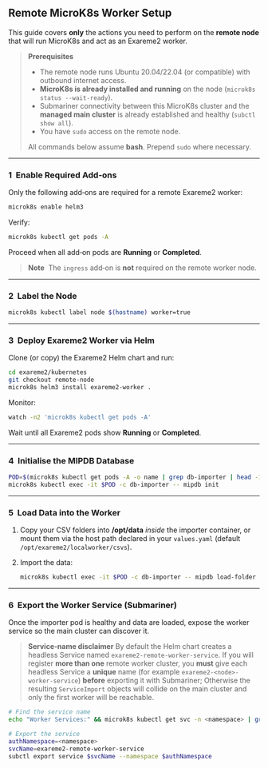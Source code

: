 ## Remote MicroK8s Worker Setup

This guide covers **only** the actions you need to perform on the **remote node** that will run MicroK8s and act as an Exareme2 worker.

> **Prerequisites**
>
> - The remote node runs Ubuntu 20.04/22.04 (or compatible) with outbound internet access.
> - **MicroK8s is already installed and running** on the node (`microk8s status --wait-ready`).
> - Submariner connectivity between this MicroK8s cluster and the **managed main cluster** is already established and healthy (`subctl show all`).
> - You have `sudo` access on the remote node.
>
> All commands below assume **bash**. Prepend `sudo` where necessary.

______________________________________________________________________

### 1  Enable Required Add‑ons

Only the following add‑ons are required for a remote Exareme2 worker:

```bash
microk8s enable helm3
```

Verify:

```bash
microk8s kubectl get pods -A
```

Proceed when all add‑on pods are **Running** or **Completed**.

> **Note**  The `ingress` add‑on is **not** required on the remote worker node.

______________________________________________________________________

### 2  Label the Node

```bash
microk8s kubectl label node $(hostname) worker=true
```

______________________________________________________________________

### 3  Deploy Exareme2 Worker via Helm

Clone (or copy) the Exareme2 Helm chart and run:

```bash
cd exareme2/kubernetes
git checkout remote-node
microk8s helm3 install exareme2-worker .
```

Monitor:

```bash
watch -n2 'microk8s kubectl get pods -A'
```

Wait until all Exareme2 pods show **Running** or **Completed**.

______________________________________________________________________

### 4  Initialise the MIPDB Database

```bash
POD=$(microk8s kubectl get pods -A -o name | grep db-importer | head -1)
microk8s kubectl exec -it $POD -c db-importer -- mipdb init
```

______________________________________________________________________

### 5  Load Data into the Worker

1. Copy your CSV folders into **/opt/data** *inside* the importer container, or mount them via the host path declared in your `values.yaml` (default `/opt/exareme2/localworker/csvs`).

1. Import the data:

   ```bash
   microk8s kubectl exec -it $POD -c db-importer -- mipdb load-folder /opt/data
   ```

______________________________________________________________________

### 6  Export the Worker Service (Submariner)

Once the importer pod is healthy and data are loaded, expose the worker service so the main cluster can discover it.

> **Service‑name disclaimer**
> By default the Helm chart creates a headless Service named `exareme2-remote-worker-service`.
> If you will register **more than one** remote worker cluster,
> you **must** give each headless Service a **unique** name (for example `exareme2-<node>-worker-service`) **before** exporting it with Submariner;
> Otherwise the resulting `ServiceImport` objects will collide on the main cluster and only the first worker will be reachable.

```bash
# Find the service name
echo "Worker Services:" && microk8s kubectl get svc -n <namespace> | grep worker

# Export the service
authNamespace=<namespace>
svcName=exareme2-remote-worker-service
subctl export service $svcName --namespace $authNamespace
```
